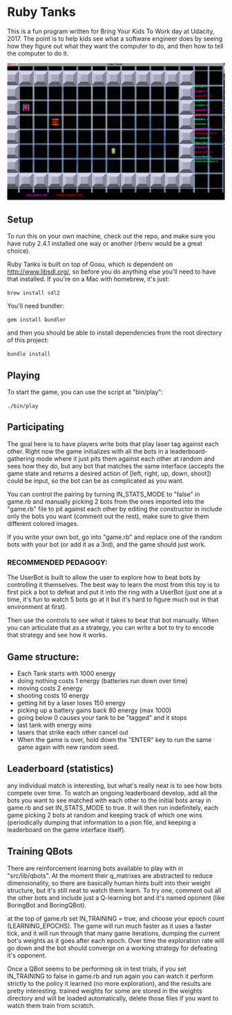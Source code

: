 # Ruby Tanks

This is a fun program written for Bring Your Kids To Work day
at Udacity, 2017.  The point is to help kids see what a software engineer
does by seeing how they figure out what they want the computer to do,
and then how to tell the computer to do it.

![UdaciTanks](/assets/tanks.png)

## Setup

To run this on your own machine, check out the repo, and make sure
you have ruby 2.4.1 installed one way or another (rbenv would be a great
  choice).

Ruby Tanks is built on top of Gosu, which is dependent on http://www.libsdl.org/,
so before you do anything else you'll need to have that installed. If you're
on a Mac with homebrew, it's just:

`brew install sdl2`

You'll need bundler:

`gem install bundler`

and then you should be able to install dependencies from the root directory
of this project:

`bundle install`

## Playing

To start the game, you can use the script at "bin/play":

`./bin/play`

## Participating

The goal here is to have players write bots that play laser tag against each other.
Right now the game initializes with all the bots in a leaderboard-gathering
mode where it just pits them against each other at random and sees how they do,
but any bot that matches the same interface (accepts
  the game state and returns a desired action of [left, right, up, down, shoot])
could be input, so the bot can be as complicated as you want.

You can control the pairing by turning IN_STATS_MODE to "false" in game.rb
and manually picking 2 bots from the ones
imported into the "game.rb" file to pit against
each other by editing the constructor in include only the
bots you want (comment out the rest), make sure to give them different
colored images.

If you write your own bot, go into "game.rb" and replace one of the random
bots with your bot (or add it as a 3rd), and the game should just work.

### RECOMMENDED PEDAGOGY:

The UserBot is built to allow the user to explore
how to beat bots by controlling it themselves.  The
best way to learn the most from this toy is to first
pick a bot to defeat and put it into the ring with
a UserBot (just one at a time, it's fun to watch 5 bots go at it
but it's hard to figure much out in that environment at first).

Then use the controls to see what it takes
to beat that bot manually.  When you can articulate
that as a strategy, you can write a bot to try to
encode that strategy and see how it works.

## Game structure:

* Each Tank starts with 1000 energy
* doing nothing costs 1 energy (batteries run down over time)
* moving costs 2 energy
* shooting costs 10 energy
* getting hit by a laser loses 150 energy
* picking up a battery gains back 80 energy (max 1000)
* going below 0 causes your tank to be "tagged" and it stops
* last tank with energy wins
* lasers that strike each other cancel out
* When the game is over, hold down the "ENTER" key to run the same game again with new random seed.

## Leaderboard (statistics)

any individual match is interesting, but what's really neat is to see how bots compete
over time.  To watch an ongoing leaderboard develop, add all the bots you
want to see matched with each other to the initial bots array in game.rb
and set IN_STATS_MODE to true.  It will then run indefinitely,
each game picking 2 bots at random and keeping track of which one wins
(periodically dumping that information to a json file, and keeping a leaderboard
  on the game interface itself).

## Training QBots

There are reinforcement learning bots available to play with in "src/lib/qbots".
At the moment their q_matrixes are abstracted to reduce dimensionality, so
there are basically human hints built into their weight structure, but it's
still neat to watch them learn.  To try one, comment out all the other bots
and include just a Q-learning bot and it's named oponent (like BoringBot and BoringQBot).

at the top of game.rb set IN_TRAINING = true, and choose your epoch count (LEARNING_EPOCHS).  The
game will run much faster as it uses a faster tick, and it will run through that many game
iterations, dumping the current bot's weights as it goes after each epoch.  Over time
the exploration rate will go down and the bot should converge on a working strategy
for defeating it's opponent.

Once a QBot seems to be performing ok in test trials, if you set IN_TRAINING to false
in game.rb and run again you can watch it perform strictly to the policy it learned
(no more exploration), and the results are pretty interesting.  trained weights
for some are stored in the weights directory and will be loaded automatically, delete
those files if you want to watch them train from scratch.

